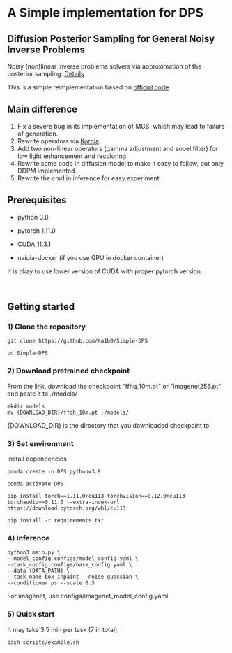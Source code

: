 # A Simple implementation for DPS

## Diffusion Posterior Sampling for General Noisy Inverse Problems

Noisy (non)linear inverse problems solvers via approximation of the posterior sampling. [Details](https://openreview.net/forum?id=OnD9zGAGT0k)

This is a simple reimplementation based on [official code](https://github.com/DPS2022/diffusion-posterior-sampling)

## Main difference
1. Fix a severe bug in its implementation of MGS, which may lead to failure of generation.
2. Rewrite operators via [Kornia](https://github.com/kornia/kornia).
3. Add two non-linear operators (gamma adjustment and sobel filter) for low light enhancement and recoloring.
4. Rewrite some code in diffusion model to make it easy to follow, but only DDPM implemented.
5. Rewrite the cmd in inference for easy experiment.

## Prerequisites
- python 3.8

- pytorch 1.11.0

- CUDA 11.3.1

- nvidia-docker (if you use GPU in docker container)

It is okay to use lower version of CUDA with proper pytorch version.

<br />

## Getting started 

### 1) Clone the repository

```
git clone https://github.com/Ka1b0/Simple-DPS

cd Simple-DPS
```

### 2) Download pretrained checkpoint
From the [link](https://drive.google.com/drive/folders/1jElnRoFv7b31fG0v6pTSQkelbSX3xGZh?usp=sharing), download the checkpoint "ffhq_10m.pt" or "imagenet256.pt" and paste it to ./models/
```
mkdir models
mv {DOWNLOAD_DIR}/ffqh_10m.pt ./models/
```
{DOWNLOAD_DIR} is the directory that you downloaded checkpoint to.


### 3) Set environment

Install dependencies

```
conda create -n DPS python=3.8

conda activate DPS

pip install torch==1.11.0+cu113 torchvision==0.12.0+cu113 torchaudio==0.11.0 --extra-index-url https://download.pytorch.org/whl/cu113

pip install -r requirements.txt
```

### 4) Inference

```
python3 main.py \
--model_config configs/model_config.yaml \
--task_config configs/base_config.yaml \
--data {DATA_PATH} \
--task_name box-inpaint --noise guassian \
--conditioner ps --scale 0.3
```

For imagenet, use configs/imagenet_model_config.yaml

### 5) Quick start
It may take 3.5 min per task (7 in total).
```
bash scripts/example.sh
```


